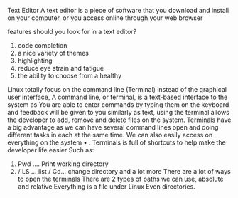 Text Editor
A text editor is a piece of software that you download and install on your computer, or you access online through your web browser 
 
features should you look for in a text editor?
1.	code completion
2.	a nice variety of themes
3.	highlighting
4.	reduce eye strain and fatigue
5.	the ability to choose from a healthy

Linux
 totally focus on the command line (Terminal) instead of the graphical user interface, A command line, or terminal, is a text-based interface to the system as You are able to enter commands by typing them on the keyboard and feedback will be given to you similarly as text, using the terminal allows the developer to add, remove and delete files on the system. Terminals
 have a big advantage as we can have several command lines open and doing different tasks in each at the same time. We can also easily access on everything on the system
•	. Terminals is full of shortcuts to help make the developer life easier Such as: 
1.	Pwd …. Print working directory 
2.	/ LS … list / Cd… change directory 
and a lot more There are a lot of ways to open the terminals There are 2 types of paths we can use, absolute and relative Everything is a file under Linux Even directories.
